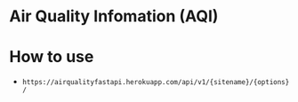 # Air Quality Infomation (AQI)

# How to use

* `https://airqualityfastapi.herokuapp.com/api/v1/{sitename}/{options}/`
